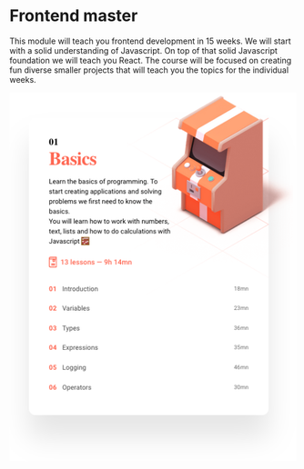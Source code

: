 # Frontend master



This module will teach you frontend development in 15 weeks. We will start with a solid understanding of Javascript. On top of that solid Javascript foundation we will teach you React. The course will be focused on creating fun diverse smaller projects that will teach you the topics for the individual weeks. 





![Basics overview](assets/basics-overview.png)


